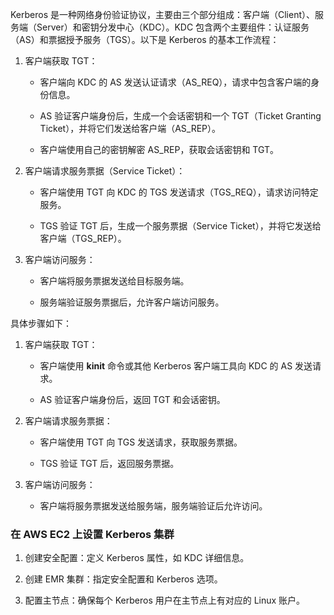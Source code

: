 Kerberos 是一种网络身份验证协议，主要由三个部分组成：客户端（Client）、服务端（Server）和密钥分发中心（KDC）。KDC 包含两个主要组件：认证服务（AS）和票据授予服务（TGS）。以下是 Kerberos 的基本工作流程：

1. 客户端获取 TGT：

	- 客户端向 KDC 的 AS 发送认证请求（AS_REQ），请求中包含客户端的身份信息。

	- AS 验证客户端身份后，生成一个会话密钥和一个 TGT（Ticket Granting Ticket），并将它们发送给客户端（AS_REP）。

	- 客户端使用自己的密钥解密 AS_REP，获取会话密钥和 TGT。

1. 客户端请求服务票据（Service Ticket）：

	- 客户端使用 TGT 向 KDC 的 TGS 发送请求（TGS_REQ），请求访问特定服务。

	- TGS 验证 TGT 后，生成一个服务票据（Service Ticket），并将它发送给客户端（TGS_REP）。

1. 客户端访问服务：

	- 客户端将服务票据发送给目标服务端。

	- 服务端验证服务票据后，允许客户端访问服务。

具体步骤如下：

1. 客户端获取 TGT：

	- 客户端使用 **kinit** 命令或其他 Kerberos 客户端工具向 KDC 的 AS 发送请求。

	- AS 验证客户端身份后，返回 TGT 和会话密钥。

1. 客户端请求服务票据：

	- 客户端使用 TGT 向 TGS 发送请求，获取服务票据。

	- TGS 验证 TGT 后，返回服务票据。

1. 客户端访问服务：

	- 客户端将服务票据发送给服务端，服务端验证后允许访问。

### 在 AWS EC2 上设置 Kerberos 集群

1. 创建安全配置：定义 Kerberos 属性，如 KDC 详细信息。

1. 创建 EMR 集群：指定安全配置和 Kerberos 选项。

1. 配置主节点：确保每个 Kerberos 用户在主节点上有对应的 Linux 账户。